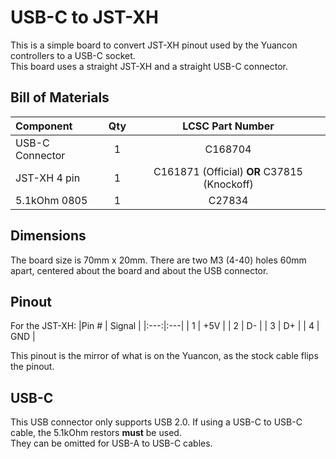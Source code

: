 # USB-C to JST-XH

This is a simple board to convert JST-XH pinout used by the Yuancon controllers to a USB-C socket.  
This board uses a straight JST-XH and a straight USB-C connector.

## Bill of Materials

| Component | Qty | LCSC Part Number |
|:---|:---:|:---:|
| USB-C Connector | 1 | C168704 | 
| JST-XH 4 pin | 1 | C161871 (Official) **OR** C37815 (Knockoff) |
| 5.1kOhm 0805 | 1 | C27834 |

## Dimensions

The board size is 70mm x 20mm. There are two M3 (4-40) holes 60mm apart, centered about the board and about the USB connector.

## Pinout

For the JST-XH:
|Pin # | Signal |
|:---:|:---|
| 1 | +5V |
| 2 | D- |
| 3 | D+ |
| 4 | GND |

This pinout is the mirror of what is on the Yuancon, as the stock cable flips the pinout.

## USB-C

This USB connector only supports USB 2.0. If using a USB-C to USB-C cable, the 5.1kOhm restors **must** be used.  
They can be omitted for USB-A to USB-C cables.